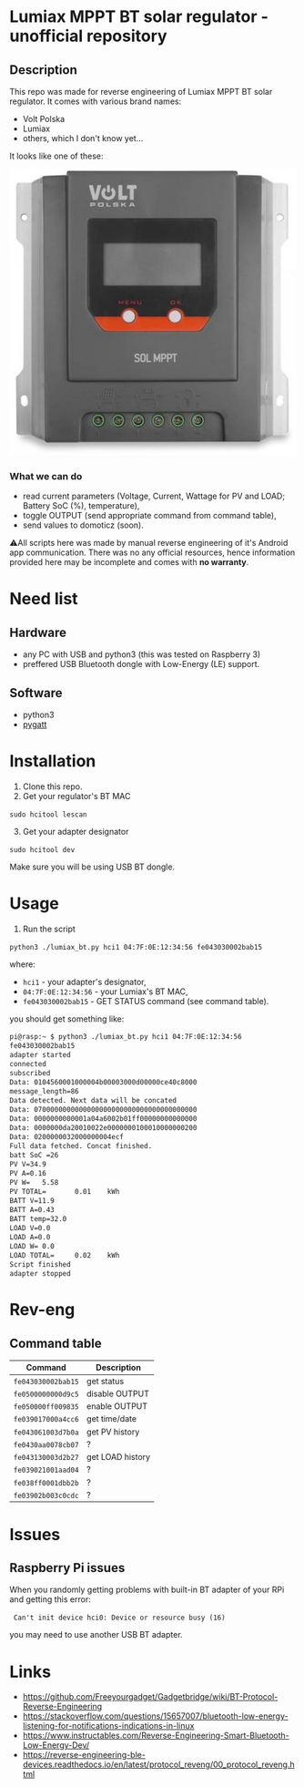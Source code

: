 # Lumiax MPPT BT solar regulator - unofficial repository

## Description
This repo was made for reverse engineering of Lumiax MPPT BT solar regulator. It comes with various brand names:
- Volt Polska
- Lumiax
- others, which I don't know yet...

It looks like one of these:

![alt text](https://raw.githubusercontent.com/majki09/lumiax_solar_bt/main/docs/volt_polska.jpg "VOLT Polska variant")

### What we can do
- read current parameters (Voltage, Current, Wattage for PV and LOAD; Battery SoC (%), temperature),
- toggle OUTPUT (send appropriate command from command table),
- send values to domoticz (soon).

⚠️All scripts here was made by manual reverse engineering of it's Android app communication. There was no any official resources, hence information provided here may be incomplete and comes with **no warranty**.

# Need list
## Hardware
- any PC with USB and python3 (this was tested on Raspberry 3)
- preffered USB Bluetooth dongle with Low-Energy (LE) support.

## Software
- python3
- [pygatt](https://github.com/peplin/pygatt)

# Installation
1. Clone this repo.
2. Get your regulator's BT MAC

` sudo hcitool lescan `

3. Get your adapter designator

` sudo hcitool dev `

Make sure you will be using USB BT dongle.

# Usage
1. Run the script
   
` python3 ./lumiax_bt.py hci1 04:7F:0E:12:34:56 fe043030002bab15 `

where:
- `hci1` - your adapter's designator,
- `04:7F:0E:12:34:56` - your Lumiax's BT MAC,
- `fe043030002bab15` - GET STATUS command (see command table).

you should get something like:

```
pi@rasp:~ $ python3 ./lumiax_bt.py hci1 04:7F:0E:12:34:56 fe043030002bab15
adapter started
connected
subscribed
Data: 0104560001000004b00003000d00000ce40c8000
message_length=86
Data detected. Next data will be concated
Data: 0700000000000000000000000000000000000000
Data: 0000000000001a04a6002b01ff00000000000000
Data: 0000000da20010022e0000000100010000000200
Data: 0200000032000000004ecf
Full data fetched. Concat finished.
batt SoC =26
PV V=34.9
PV A=0.16
PV W=   5.58
PV TOTAL=       0.01    kWh
BATT V=11.9
BATT A=0.43
BATT temp=32.0
LOAD V=0.0
LOAD A=0.0
LOAD W= 0.0
LOAD TOTAL=     0.02    kWh
Script finished
adapter stopped
```

# Rev-eng
## Command table
| Command | Description |
|---------|-------------|
| `fe043030002bab15` | get status |
| `fe0500000000d9c5` | disable OUTPUT |
| `fe050000ff009835` | enable OUTPUT |
| `fe039017000a4cc6` | get time/date |
| `fe043061003d7b0a` | get PV history |
| `fe0430aa0078cb07` | ? |
| `fe043130003d2b27` | get LOAD history |
| `fe039021001aad04` | ? |
| `fe038ff0001dbb2b` | ? |
| `fe03902b003c0cdc` | ? |

# Issues
## Raspberry Pi issues
When you randomly getting problems with built-in BT adapter of your RPi and getting this error:

` Can't init device hci0: Device or resource busy (16)`

you may need to use another USB BT adapter.

# Links
- https://github.com/Freeyourgadget/Gadgetbridge/wiki/BT-Protocol-Reverse-Engineering
- https://stackoverflow.com/questions/15657007/bluetooth-low-energy-listening-for-notifications-indications-in-linux
- https://www.instructables.com/Reverse-Engineering-Smart-Bluetooth-Low-Energy-Dev/
- https://reverse-engineering-ble-devices.readthedocs.io/en/latest/protocol_reveng/00_protocol_reveng.html
